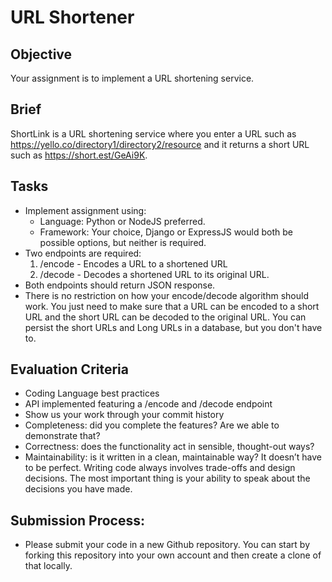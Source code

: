 # URL Shortener

## Objective 
Your assignment is to implement a URL shortening service.

## Brief
ShortLink is a URL shortening service where you enter a URL such as https://yello.co/directory1/directory2/resource and it returns a short URL such  as https://short.est/GeAi9K.

## Tasks 
- Implement assignment using: 
  - Language: Python or NodeJS preferred.
  - Framework: Your choice, Django or ExpressJS would both be possible options, but neither is required.
- Two endpoints are required:
  1. /encode - Encodes a URL to a shortened URL
  2. /decode - Decodes a shortened URL to its original URL. 
- Both endpoints should return JSON response.
- There is no restriction on how your encode/decode algorithm should work. You just need to make sure that a URL can be encoded to a short URL and the short URL can be decoded to the original URL. You can persist the short URLs and  Long URLs in a database, but you don't have to.

## Evaluation Criteria 
- Coding Language best practices
- API implemented featuring a /encode and /decode endpoint
- Show us your work through your commit history
- Completeness: did you complete the features? Are we able to demonstrate that?
- Correctness: does the functionality act in sensible, thought-out ways?
- Maintainability: is it written in a clean, maintainable way?
It doesn’t have to be perfect. Writing code always involves trade-offs and design decisions. The most important thing is your ability to speak about the decisions you have made.

## Submission Process:
- Please submit your code in a new Github repository. You can start by forking this repository into your own account and then create a clone of that locally.
